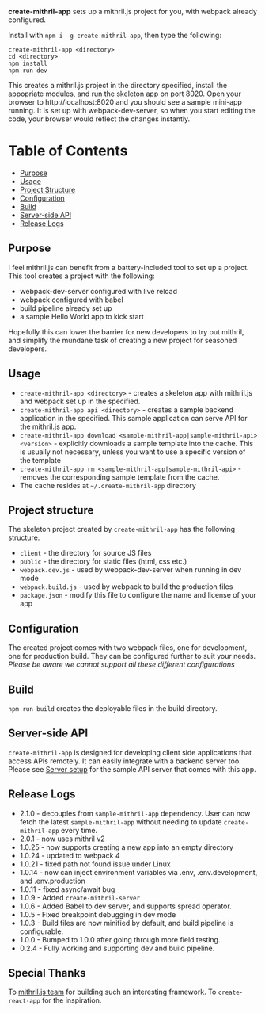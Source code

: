 **create-mithril-app** sets up a mithril.js project for you, with webpack already configured.

Install with `npm i -g create-mithril-app`, then type the following:
```
create-mithril-app <directory>
cd <directory>
npm install
npm run dev
```

This creates a mithril.js project in the directory specified, install the appopriate modules, and run the skeleton app on port 8020. Open your browser to http://localhost:8020 and you should see a sample mini-app running. It is set up with webpack-dev-server, so when you start editing the code, your browser would reflect the changes instantly.

# Table of Contents

* [Purpose](#purpose)
* [Usage](#usage)
* [Project Structure](#project-structure)
* [Configuration](#configuration)
* [Build](#build)
* [Server-side API](#server-side-api)
* [Release Logs](#release-logs)


## Purpose

I feel mithril.js can benefit from a battery-included tool to set up a project. This tool creates a project with the following:

* webpack-dev-server configured with live reload
* webpack configured with babel
* build pipeline already set up
* a sample Hello World app to kick start

Hopefully this can lower the barrier for new developers to try out mithril, and simplify the mundane task of creating a new project for seasoned developers.

## Usage

* `create-mithril-app <directory>` - creates a skeleton app with mithril.js and webpack set up in the <directory> specified.
* `create-mithril-app api <directory>` - creates a sample backend application in the <directory> specified. This sample application can serve API for the mithril.js app.
* `create-mithril-app download <sample-mithril-app|sample-mithril-api> <version>` - explicitly downloads a sample template into the cache. This is usually not necessary, unless you want to use a specific version of the template
* `create-mithril-app rm <sample-mithril-app|sample-mithril-api>` - removes the corresponding sample template from the cache.
* The cache resides at `~/.create-mithril-app` directory

## Project structure

The skeleton project created by `create-mithril-app` has the following structure.

* `client` - the directory for source JS files
* `public` - the directory for static files (html, css etc.)
* `webpack.dev.js` - used by webpack-dev-server when running in dev mode
* `webpack.build.js` - used by webpack to build the production files
* `package.json` - modify this file to configure the name and license of your app

## Configuration

The created project comes with two webpack files, one for development, one for production build. They can be configured further to suit your needs. *Please be aware we cannot support all these different configurations*

## Build

`npm run build` creates the deployable files in the build directory.

## Server-side API

`create-mithril-app` is designed for developing client side applications that access APIs remotely. It can easily integrate with a backend server too. Please see [Server setup](https://github.com/highmountaintea/create-mithril-app/blob/master/server-setup.md) for the sample API server that comes with this app.

## Release Logs

* 2.1.0 - decouples from `sample-mithril-app` dependency. User can now fetch the latest `sample-mithril-app` without needing to update `create-mithril-app` every time.
* 2.0.1 - now uses mithril v2
* 1.0.25 - now supports creating a new app into an empty directory
* 1.0.24 - updated to webpack 4
* 1.0.21 - fixed path not found issue under Linux
* 1.0.14 - now can inject environment variables via .env, .env.development, and .env.production
* 1.0.11 - fixed async/await bug
* 1.0.9 - Added `create-mithril-server`
* 1.0.6 - Added Babel to dev server, and supports spread operator.
* 1.0.5 - Fixed breakpoint debugging in dev mode
* 1.0.3 - Build files are now minified by default, and build pipeline is configurable.
* 1.0.0 - Bumped to 1.0.0 after going through more field testing.
* 0.2.4 - Fully working and supporting dev and build pipeline.

## Special Thanks

To [mithril.js team](https://mithril.js.org/simple-application.html) for building such an interesting framework. To `create-react-app` for the inspiration.
